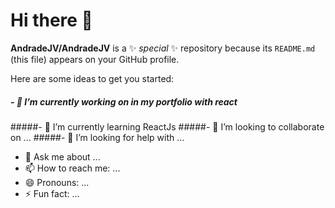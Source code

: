 # Hi there 👋

**AndradeJV/AndradeJV** is a ✨ _special_ ✨ repository because its `README.md` (this file) appears on your GitHub profile.

Here are some ideas to get you started:

##### - 🔭 I’m currently working on in my portfolio with react
#####- 🌱 I’m currently learning ReactJs
#####- 👯 I’m looking to collaborate on ...
#####- 🤔 I’m looking for help with ...
- 💬 Ask me about ...
- 📫 How to reach me: ...
- 😄 Pronouns: ...
- ⚡ Fun fact: ...

